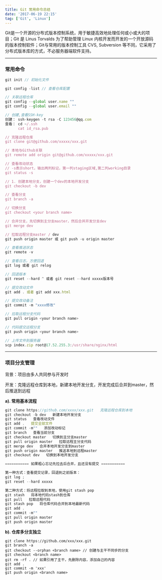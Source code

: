 ```yaml
---
title: Git 常用命令总结
date: '2017-06-19 22:15'
tag: ['Git', 'Linux']
---
```


Git是一个开源的分布式版本控制系统，用于敏捷高效地处理任何或小或大的项目；Git 是 Linus Torvalds 为了帮助管理 Linux 内核开发而开发的一个开放源码的版本控制软件；Git与常用的版本控制工具 CVS, Subversion 等不同，它采用了分布式版本库的方式，不必服务器端软件支持。


---


### 常用命令
```javascript
git init // 初始化文件

git config -list // 查看仓库配置

// 关联远程仓库
git config --global user.name "" 
git config --global user.email ""

// 创建,查看SSH-key
创建： ssh-keygen -t rsa -C 123456@qq.com
查看： cd ~/.ssh
      cat id_rsa.pub

// 克隆远程仓库
git clone git@github.com/xxxxx/xxx.git

// 本地与Github关联
git remote add origin git@github.com/xxxxx/xxx.git

// 查看改动状态
// -s表示short，输出两列标记，第一列staging区域,第二列working目录
git status -s

// 1. 创建本地分支，创建一个dev的本地开发分支
git checkout -b dev

// 查看分支
git branch -a 

// 切换分支
git checkout <your branch name>

// 合并分支，先切换到主分支master，然后合并开发分支dev
git merge dev

// 拉取远程分支master / dev
git push origin master 或 git push -u origin master

// 查看推送状态
git remote -v 

// 查看日志，方便回退
git log 或者 git relog 

// 回退版本
git reset --hard ^ 或者 git reset --hard xxxxx版本号

// 提交改动文件
git add . 或者 git add xxx.html

// 提交改动备注
git commit -m "xxxx修改" 

// 拉取远程分支代码
git pull origin <your branch name>

// 代码提交远程分支
git push origin <your branch name>

// 上传文件到服务器
scp index.zip root@17.52.255.3:/usr/share/nginx/html
```

- - -

### 项目分支管理

背景：项目由多人共同参与开发时

开发：克隆远程仓库到本地，新建本地开发分支，开发完成后合并到master，然后推送到远程

**a). 常用基本流程**
```javascript
git clone https://github.com/xxxx/xxx.git   克隆远程仓库到本地
git checkout -b dev   新建本地开发分支
git status   查看改动文件
git add .   提交全部文件
git commit -m""   添加改动标记
git branch   查看当前分支
git checkout master   切换到主分支master
git pull origin master   拉取远程主分支代码
git merge dev   合并本地开发分支到master
git push origin master   推送本地到远程master
git checkout dev   切换到本地开发分支

=========== 如果粗心忘记先拉去后合并，且还没有提交 ===========

第一种方式：查看提交记录，回退到之前版本：
git log ;
git reset --hard xxxxx

第二种方式：将远程拉取到本地，使用git stash pop
git stash   将本地代码stash到仓库
git pull   拉取远程代码
git stash pop   将仓库代码合并到本地最新代码
git add .
git commit -m""
git pull origin master
git push origin master
```

**b). 仓库多分支独立**
```
git clone https://github.com/xxx/xxx.git
git branch -a
git checkout --orphan <branch name> // 创建与主干不同步的分支
git checkout <branch name>
git rm -rf . // 如果引用了主干，先删除内容，添加自己的内容
git add .
git commit -m 'xxx'
git push origin <branch name>
```